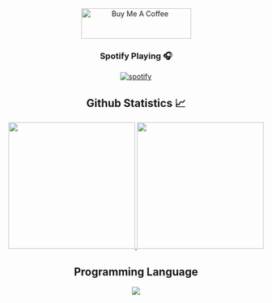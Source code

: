 <div align="center">
  <a href="https://www.buymeacoffee.com/CollectiveX" target="_blank"><img src="https://cdn.buymeacoffee.com/buttons/v2/default-yellow.png" alt="Buy Me A Coffee" style="height: 60px !important;width: 217px !important;" ></a>
</div>

<h3 align="center">Spotify Playing 🎧</h3>
<div align="center">
  <a href="https://discord.gg/Mnw4ES8gH7">
    <img src="https://spotify-github-profile.kittinanx.com/api/view?uid=31ikscrjnculi5bjyvvu2qtulrnm&cover_image=true&theme=default&show_offline=true&background_color=121212&interchange=false", alt="spotify"></img>
  </a>
</div>

<h2 align="center"> Github Statistics 📈 </h2>
  
  <div align="center"> 
     <a href="https://discord.gg/Mnw4ES8gH7">
      <img height="250px" src="https://github-readme-streak-stats.herokuapp.com/?user=clxsx&hide_border=true&theme=dark" />
    </a>
    <a href="https://discord.gg/Mnw4ES8gH7">
      <img height="250px" src="https://github-readme-stats.vercel.app/api?username=clxsx&hide_title=true&hide_border=true&show_icons=true&include_all_commits=true&count_private=true&line_height=21&hide_rank=true&icon_color=fa8b00&theme=dark"/>
    </a>
</div

<div align="center"> 
<h2 align="center"> Programming Language</h2>
  <div align="center"> 
     <a href="https://discord.gg/Mnw4ES8gH7">
     <img src="https://skillicons.dev/icons?i=lua,js,mysql,py,php" />
    </a>
  </div>
</div>

